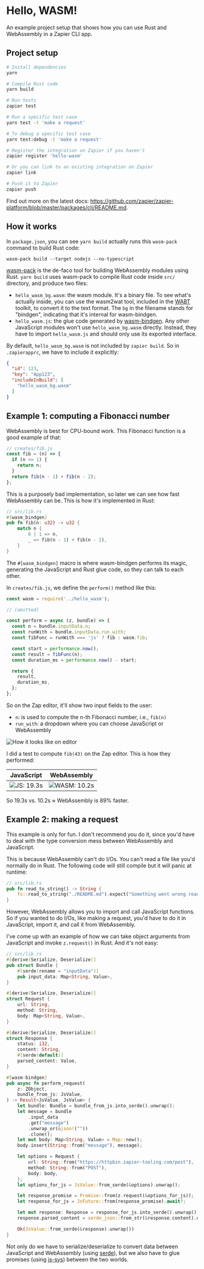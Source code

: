 # Hello, WASM!

An example project setup that shows how you can use Rust and WebAssembly in a
Zapier CLI app.

## Project setup

```bash
# Install dependencies
yarn

# Compile Rust code
yarn build

# Run tests
zapier test

# Run a specific test case
yarn test -t 'make a request'

# To debug a specific test case
yarn test:debug -t 'make a request'

# Register the integration on Zapier if you haven't
zapier register 'hello-wasm'

# Or you can link to an existing integration on Zapier
zapier link

# Push it to Zapier
zapier push
```

Find out more on the latest docs: https://github.com/zapier/zapier-platform/blob/master/packages/cli/README.md.

## How it works

In `package.json`, you can see `yarn build` actually runs this `wasm-pack`
command to build Rust code:

```
wasm-pack build --target nodejs --no-typescript
```

[wasm-pack][wasm-pack] is the de-faco tool for building WebAssembly modules
using Rust. `yarn build` uses wasm-pack to compile Rust code inside `src/`
directory, and produce two files:

- `hello_wasm_bg.wasm`: the wasm module. It's a binary file. To see what's
  actually inside, you can use the wasm2wat tool, included in the [WABT][wabt]
  toolkit, to convert it to the text format. The `bg` in the filename stands for
  "bindgen", indicating that it's internal for wasm-bindgen.
- `hello_wasm.js`: the glue code generated by [wasm-bindgen][wasm-bg]. Any other
  JavaScript modules won't use `hello_wasm_bg.wasm` directly. Instead, they have
  to import `hello_wasm.js` and should only use its exported interface.

By default, `hello_wasm_bg.wasm` is not included by `zapier build`. So in
`.zapierapprc`, we have to include it explicitly:

```json
{
  "id": 123,
  "key": "App123",
  "includeInBuild": [
    "hello_wasm_bg.wasm"
  ]
}
```

## Example 1: computing a Fibonacci number

WebAssembly is best for CPU-bound work. This Fibonacci function is a good
example of that:

```javascript
// creates/fib.js
const fib = (n) => {
  if (n <= 1) {
    return n;
  }
  return fib(n - 1) + fib(n - 2);
};
```

This is a purposely bad implementation, so later we can see how fast WebAssembly
can be. This is how it's implemented in Rust:

```rust
// src/lib.rs
#[wasm_bindgen]
pub fn fib(n: u32) -> u32 {
    match n {
        0 | 1 => n,
        _ => fib(n - 1) + fib(n - 2),
    }
}
```

The `#[wasm_bindgen]` macro is where wasm-bindgen performs its magic, generating
the JavaScript and Rust glue code, so they can talk to each other.

In `creates/fib.js`, we define the `perform()` method like this:

```javascript
const wasm = require('../hello_wasm');

// (omitted)

const perform = async (z, bundle) => {
  const n = bundle.inputData.n;
  const runWith = bundle.inputData.run_with;
  const fibFunc = runWith === 'js' ? fib : wasm.fib;

  const start = performance.now();
  const result = fibFunc(n);
  const duration_ms = performance.now() - start;

  return {
    result,
    duration_ms,
  };
};
```

So on the Zap editor, it'll show two input fields to the user:

- `n`: is used to compute the n-th Fibonacci number, i.e., `fib(n)`
- `run_with`: a dropdown where you can choose JavaScript or WebAssembly

![How it looks like on editor][editor]

I did a test to compute `fib(43)` on the Zap editor. This is how they performed:

| JavaScript              | WebAssembly                 |
|-------------------------|-----------------------------|
| ![JS: 19.3s][result_js] | ![WASM: 10.2s][result_wasm] |

So 19.3s vs. 10.2s ≈ WebAssembly is 89% faster.

## Example 2: making a request

This example is only for fun. I don't recommend you do it, since you'd have to
deal with the type conversion mess between WebAssembly and JavaScript.

This is because WebAssembly can't do I/Os. You can't read a file like you'd
normally do in Rust. The following code will still compile but it will panic at
runtime:

```rust
// src/lib.rs
pub fn read_to_string() -> String {
    fs::read_to_string("./README.md").expect("Something went wrong reading the file")
}
```

However, WebAssembly allows you to import and call JavaScript functions. So if
you wanted to do I/Os, like making a request, you'd have to do it in JavaScript,
import it, and call it from WebAssembly.

I've come up with an example of how we can take object arguments from JavaScript
and invoke `z.request()` in Rust. And it's not easy:

```rust
// src/lib.rs
#[derive(Serialize, Deserialize)]
pub struct Bundle {
    #[serde(rename = "inputData")]
    pub input_data: Map<String, Value>,
}

#[derive(Serialize, Deserialize)]
struct Request {
    url: String,
    method: String,
    body: Map<String, Value>,
}

#[derive(Serialize, Deserialize)]
struct Response {
    status: i32,
    content: String,
    #[serde(default)]
    parsed_content: Value,
}

#[wasm-bindgen]
pub async fn perform_request(
    z: ZObject,
    bundle_from_js: JsValue,
) -> Result<JsValue, JsValue> {
    let bundle: Bundle = bundle_from_js.into_serde().unwrap();
    let message = bundle
        .input_data
        .get("message")
        .unwrap_or(&json!(""))
        .clone();
    let mut body: Map<String, Value> = Map::new();
    body.insert(String::from("message"), message);

    let options = Request {
        url: String::from("https://httpbin.zapier-tooling.com/post"),
        method: String::from("POST"),
        body: body,
    };
    let options_for_js = JsValue::from_serde(&options).unwrap();

    let response_promise = Promise::from(z.request(&options_for_js));
    let response_for_js = JsFuture::from(response_promise).await?;

    let mut response: Response = response_for_js.into_serde().unwrap();
    response.parsed_content = serde_json::from_str(&response.content).unwrap();

    Ok(JsValue::from_serde(&response).unwrap())
}
```

Not only do we have to serialize/deserialize to convert data between JavaScript
and WebAssembly (using [serde][serde]), but we also have to glue promises (using
[js-sys][js-sys]) between the two worlds.


[editor]: https://cdn.zappy.app/af6acab6910f964aa29e77d4cd5189e0.png
[js-sys]: https://rustwasm.github.io/wasm-bindgen/contributing/js-sys/index.html
[result_js]: https://cdn.zappy.app/ddd65804f70eaf6145848bbb816e09c4.png
[result_wasm]: https://cdn.zappy.app/10dfdd3c0cf2105e1b0551fdd9290855.png
[serde]: https://serde.rs
[wabt]: https://github.com/WebAssembly/wabt
[wasm-bg]: https://github.com/rustwasm/wasm-bindgen
[wasm-pack]: https://github.com/rustwasm/wasm-pack
